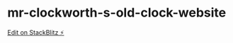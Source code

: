 # mr-clockworth-s-old-clock-website

[Edit on StackBlitz ⚡️](https://stackblitz.com/edit/web-platform-qcn18j)